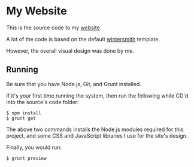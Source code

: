 # My Website

This is the source code to my [website](http://shovon.github.io).

A lot of the code is based on the default [wintersmith](https://github.com/jnordberg/wintersmith) template.

However, the overall visual design was done by me.

## Running

Be sure that you have Node.js, Git, and Grunt installed.

If it's your first time running the system, then run the following while CD'd into the source's code folder:

```shell
$ npm install
$ grunt get
```

The above two commands installs the Node.js modules required for this project, and some CSS and JavaScript libraries I use for the site's design.

Finally, you would run:

```shell
$ grunt preview
```